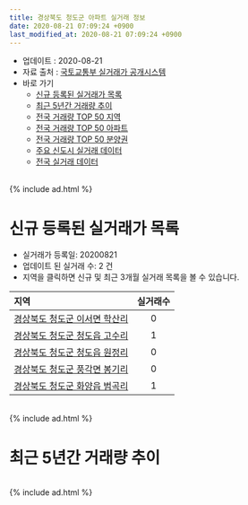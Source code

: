 ```yaml
---
title: 경상북도 청도군 아파트 실거래 정보
date: 2020-08-21 07:09:24 +0900
last_modified_at: 2020-08-21 07:09:24 +0900
---
```


* 업데이트 : 2020-08-21
* 자료 출처 : [국토교통부 실거래가 공개시스템](http://rt.molit.go.kr)
* 바로 가기
    * [신규 등록된 실거래가 목록](#신규-등록된-실거래가-목록)
    * [최근 5년간 거래량 추이](#최근-5년간-거래량-추이)
    * [전국 거래량 TOP 50 지역](https://inasie.github.io/apt-trade-info/최근-3개월-전국에서-가장-거래가-많이-발생한-지역)
    * [전국 거래량 TOP 50 아파트](https://inasie.github.io/apt-trade-info/최근-3개월-전국에서-가장-거래가-많이-발생한-아파트)
    * [전국 거래량 TOP 50 분양권](https://inasie.github.io/apt-trade-info/최근-3개월-전국에서-가장-거래가-많이-발생한-분양권)
    * [주요 신도시 실거래 데이터](https://inasie.github.io/apt-trade-info/주요-신도시)
    * [전국 실거래 데이터](https://inasie.github.io/apt-trade-info/전국)

<br>
{% include ad.html %}
<br>

# 신규 등록된 실거래가 목록
* 실거래가 등록일: 20200821
* 업데이트 된 실거래 수: 2 건
* 지역을 클릭하면 신규 및 최근 3개월 실거래 목록을 볼 수 있습니다.


|지역|실거래수|
|:---|:---:|
|[경상북도 청도군 이서면 학산리](https://inasie.github.io/apt-trade-info/경상북도-청도군-이서면-학산리)|0|
|[경상북도 청도군 청도읍 고수리](https://inasie.github.io/apt-trade-info/경상북도-청도군-청도읍-고수리)|1|
|[경상북도 청도군 청도읍 원정리](https://inasie.github.io/apt-trade-info/경상북도-청도군-청도읍-원정리)|0|
|[경상북도 청도군 풍각면 봉기리](https://inasie.github.io/apt-trade-info/경상북도-청도군-풍각면-봉기리)|0|
|[경상북도 청도군 화양읍 범곡리](https://inasie.github.io/apt-trade-info/경상북도-청도군-화양읍-범곡리)|1|


<br>
{% include ad.html %}
<br>

# 최근 5년간 거래량 추이


<div style="width:100%;">
    <canvas id="deal_progress" height="200"></canvas>
</div>

<script>
new Chart(document.getElementById("deal_progress"), {
    type: 'line',
    data: {
        labels: ['201508','201509','201510','201511','201512','201601','201602','201603','201604','201605','201606','201607','201608','201609','201610','201611','201612','201701','201702','201703','201704','201705','201706','201707','201708','201709','201710','201711','201712','201801','201802','201803','201804','201805','201806','201807','201808','201809','201810','201811','201812','201901','201902','201903','201904','201905','201906','201907','201908','201909','201910','201911','201912','202001','202002','202003','202004','202005','202006','202007','202008'],
        datasets: [{
            label: '매매',
            pointRadius: 1,
            data: [6, 6, 9, 10, 4, 4, 5, 6, 11, 8, 10, 7, 10, 7, 12, 14, 6, 9, 13, 13, 12, 10, 8, 6, 8, 9, 7, 4, 7, 7, 11, 7, 5, 10, 9, 5, 7, 8, 15, 11, 7, 8, 7, 1, 9, 8, 11, 9, 10, 7, 16, 20, 10, 9, 15, 10, 10, 8, 16, 6, 4],
            borderColor: "rgba(255, 201, 14, 1)",
            backgroundColor: "rgba(255, 201, 14, 0.5)",
            fill: false,
            lineTension: 0
        },{
            label: '전월세',
            pointRadius: 1,
            data: [2, 0, 2, 2, 1, 1, 0, 2, 0, 1, 4, 2, 2, 0, 3, 2, 2, 3, 2, 2, 1, 2, 4, 3, 2, 1, 1, 1, 2, 5, 4, 0, 2, 2, 2, 1, 4, 3, 8, 4, 5, 8, 5, 3, 4, 6, 3, 6, 9, 6, 2, 3, 6, 3, 4, 6, 2, 7, 2, 4, 0],
            borderColor: "rgba(0, 141, 185, 1)",
            backgroundColor: "rgba(0, 141, 185, 0.5)",
            fill: false,
            lineTension: 0
        }
        ]
    },
    options: {
        responsive: true,
        title: {
            display: false
        },
        tooltips: {
            mode: 'index',
            intersect: false
        },
        hover: {
            mode: 'nearest',
            intersect: true
        },
        scales: {
            xAxes: [{
                display: true,
                scaleLabel: {
                    display: true,
                    labelString: '년/월'
                }
            }],
            yAxes: [{
                display: true,
                ticks: {
                    suggestedMin: 0,
                },
                scaleLabel: {
                    display: true,
                    labelString: '실거래 수'
                }
            }]
        }
    }
});

</script>


<br>
{% include ad.html %}
<br>

